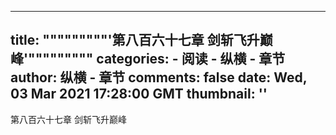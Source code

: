 
---
title: """""""""'第八百六十七章  剑斩飞升巅峰'"""""""""
categories: 
    - 阅读
    - 纵横 - 章节
author: 纵横 - 章节
comments: false
date: Wed, 03 Mar 2021 17:28:00 GMT
thumbnail: ''
---

<div>   
第八百六十七章  剑斩飞升巅峰  
</div>
            